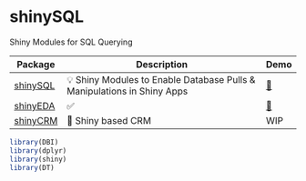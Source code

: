# shinySQL
Shiny Modules for SQL Querying

| Package | Description | Demo |
|---|---|---|
| [shinySQL](https://github.com/apprazv/shinySQL) | 💡 Shiny Modules to Enable Database Pulls & Manipulations in Shiny Apps | [🔗](https://apprazv.shinyapps.io) |
| [shinyEDA](https://github.com/apprazv/shinyEDA) | ✅  | [🔗](https://apprazv.shinyapps.io) |
| [shinyCRM](https://github.com/apprazv/shinyCRM/) | 📝 Shiny based CRM | WIP |

```r
library(DBI)
library(dplyr)
library(shiny)
library(DT)
```

